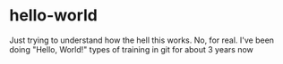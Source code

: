 # hello-world
Just trying to understand how the hell this works.
No, for real. I've been doing "Hello, World!" types of training in git for about 3 years now
